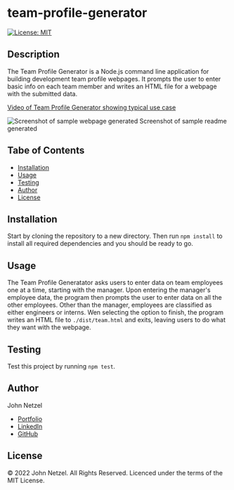 # team-profile-generator
[![License: MIT](https://img.shields.io/badge/License-MIT-yellow.svg)](https://opensource.org/licenses/MIT)

## Description

The Team Profile Generator is a Node.js command line application for building development team profile webpages. It prompts the user to enter basic info on each team member and writes an HTML file for a webpage with the submitted data.

[Video of Team Profile Generator showing typical use case](https://drive.google.com/file/d/1qGDqRc18LTD__IcQv3e5-l_J0VGK44ae/view)

![Screenshot of sample webpage generated](https://github.com/CommieDog/team-profile-generator/blob/main/assets/images/readme/sample-readme-screenshot.jpg)
Screenshot of sample readme generated


## Tabe of Contents

* [Installation](#installation)
* [Usage](#usage)
* [Testing](#testing)
* [Author](#author)
* [License](#license)


## Installation

Start by cloning the repository to a new directory. Then run `npm install` to install all required dependencies and you should be ready to go.


## Usage

The Team Profile Generatator asks users to enter data on team employees one at a time, starting with the manager. Upon entering the manager's employee data, the program then prompts the user to enter data on all the other employees. Other than the manager, employees are classified as either engineers or interns. Wen selecting the option to finish, the program writes an HTML file to `./dist/team.html` and exits, leaving users to do what they want with the webpage.


## Testing

Test this project by running `npm test`.


## Author

John Netzel
* [Portfolio](https://commiedog.github.io/my-portfolio/)
* [LinkedIn](https://www.linkedin.com/in/john-netzel-481112129/)
* [GitHub](https://github.com/CommieDog)


## License

&copy; 2022 John Netzel. All Rights Reserved. Licenced under the terms of the MIT License.